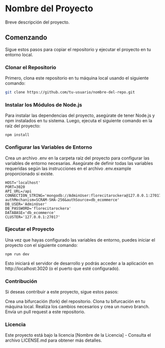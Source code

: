 # Nombre del Proyecto

Breve descripción del proyecto.

## Comenzando

Sigue estos pasos para copiar el repositorio y ejecutar el proyecto en tu entorno local.

### Clonar el Repositorio

Primero, clona este repositorio en tu máquina local usando el siguiente comando:

```bash
git clone https://github.com/tu-usuario/nombre-del-repo.git
```

### Instalar los Módulos de Node.js
Para instalar las dependencias del proyecto, asegúrate de tener Node.js y npm instalados en tu sistema. Luego, ejecuta el siguiente comando en la raíz del proyecto:

```
npm install
```

### Configurar las Variables de Entorno
Crea un archivo .env en la carpeta raíz del proyecto para configurar las variables de entorno necesarias. Asegúrate de definir todas las variables requeridas según las instrucciones en el archivo .env.example proporcionado si existe.

```
HOST='localhost'
PORT=3020
API_URL=/api
CONNECTION_STRING='mongodb://AdminUser:florecitarockera@127.0.0.1:27017/?authMechanism=SCRAM-SHA-256&authSource=db_ecommerce'
DB_USER='AdminUser'
DB_PASSWORD='florecitarockera'
DATABASE='db_ecommerce'
CLUSTER='127.0.0.1:27017'
```

### Ejecutar el Proyecto
Una vez que hayas configurado las variables de entorno, puedes iniciar el proyecto con el siguiente comando:

```
npm run dev
```

Esto iniciará el servidor de desarrollo y podrás acceder a la aplicación en http://localhost:3020 (o el puerto que esté configurado).

### Contribución
Si deseas contribuir a este proyecto, sigue estos pasos:

Crea una bifurcación (fork) del repositorio.
Clona tu bifurcación en tu máquina local.
Realiza los cambios necesarios y crea un nuevo branch.
Envía un pull request a este repositorio.

### Licencia
Este proyecto está bajo la licencia [Nombre de la Licencia] - Consulta el archivo LICENSE.md para obtener más detalles.
